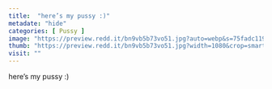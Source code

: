 ```yaml
---
title:  "here’s my pussy :)"
metadate: "hide"
categories: [ Pussy ]
image: "https://preview.redd.it/bn9vb5b73vo51.jpg?auto=webp&s=75fadc119ebb8450c05262835f80bde33c015d42"
thumb: "https://preview.redd.it/bn9vb5b73vo51.jpg?width=1080&crop=smart&auto=webp&s=25dd6d0547e0b872d801962d5df0d2a038c6299a"
visit: ""
---
```

here’s my pussy :)
